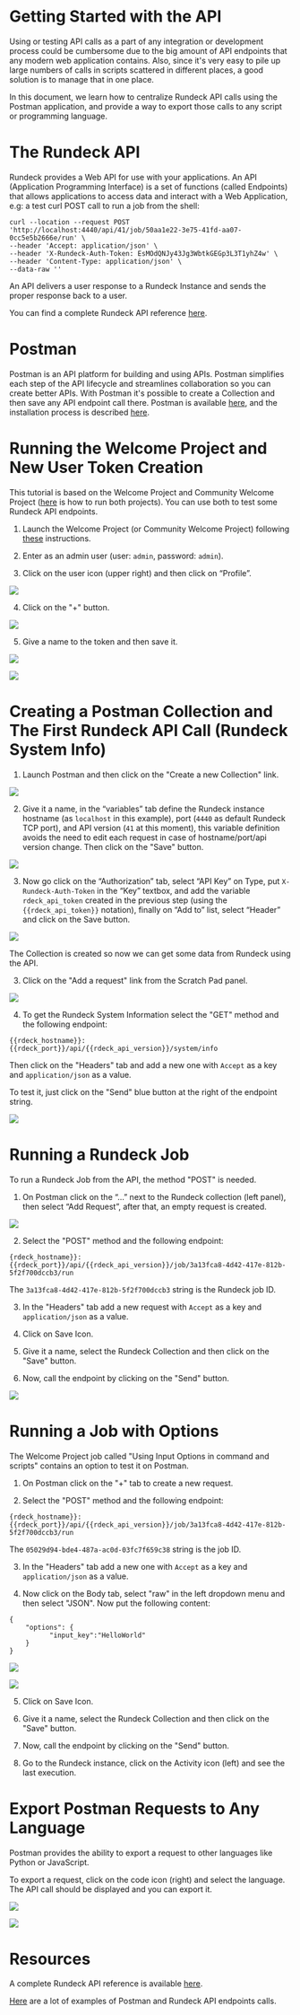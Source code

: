 # Getting Started with the API

Using or testing API calls as a part of any integration or development process could be cumbersome due to the big amount of API endpoints that any modern web application contains. Also, since it's very easy to pile up large numbers of calls in scripts scattered in different places, a good solution is to manage that in one place.

In this document, we learn how to centralize Rundeck API calls using the Postman application, and provide a way to export those calls to any script or programming language.

# The Rundeck API

Rundeck provides a Web API for use with your applications. An API (Application Programming Interface) is a set of functions (called Endpoints) that allows applications to access data and interact with a Web Application, e.g: a test curl POST call to run a job from the shell:

```
curl --location --request POST 'http://localhost:4440/api/41/job/50aa1e22-3e75-41fd-aa07-0cc5e5b2666e/run' \
--header 'Accept: application/json' \
--header 'X-Rundeck-Auth-Token: EsMOdQNJy43Jg3WbtkGEGp3L3T1yhZ4w' \
--header 'Content-Type: application/json' \
--data-raw ''
```

An API delivers a user response to a Rundeck Instance and sends the proper response back to a user. 

You can find a complete Rundeck API reference [here](/api/index.md).


# Postman

Postman is an API platform for building and using APIs. Postman simplifies each step of the API lifecycle and streamlines collaboration so you can create better APIs. With Postman it's possible to create a Collection and then save any API endpoint call there. Postman is available [here](https://www.postman.com/downloads/), and the installation process is described [here](https://learning.postman.com/docs/getting-started/installation-and-updates/).


# Running the Welcome Project and New User Token Creation

This tutorial is based on the Welcome Project and Community Welcome Project ([here](/learning/howto/welcome-project-starter.md) is how to run both projects). You can use both to test some Rundeck API endpoints.

1. Launch the Welcome Project (or Community Welcome Project) following [these](/learning/howto/welcome-project-starter.md#installing-the-welcome-project) instructions.

2. Enter as an admin user (user: `admin`, password: `admin`).

3. Click on the user icon (upper right) and then click on “Profile”.



![](/assets/img/api_1_profile.png)


4. Click on the "+" button.



![](/assets/img/api_2_tokens.png)


5. Give a name to the token and then save it.



![](/assets/img/api_3_gen_token.png)



![](/assets/img/api_4_save_token.png)


# Creating a Postman Collection and The First Rundeck API Call (Rundeck System Info)

1. Launch Postman and then click on the "Create a new Collection" link.



![](/assets/img/api_5_post_coll.png)

2. Give it a name, in the “variables” tab define the Rundeck instance hostname (as `localhost` in this example), port (`4440` as default Rundeck TCP port), and API version (`41` at this moment), this variable definition avoids the need to edit each request in case of hostname/port/api version change. Then click on the "Save" button. 



![](/assets/img/api_6_post_name.png)


3. Now go click on the  “Authorization” tab, select “API Key” on Type, put `X-Rundeck-Auth-Token` in the “Key” textbox, and add the variable `rdeck_api_token` created in the previous step (using the `{{rdeck_api_token}}` notation), finally on “Add to” list, select “Header” and click on the Save button.



![](/assets/img/api_7_post_auth.png)

The Collection is created so now we can get some data from Rundeck using the API.

3. Click on the "Add a request" link from the Scratch Pad panel.



![](/assets/img/api_8_post_addreq.png)

4. To get the Rundeck System Information select the "GET" method and the following endpoint:

`{{rdeck_hostname}}:{{rdeck_port}}/api/{{rdeck_api_version}}/system/info` 

Then click on the "Headers" tab and add a new one with `Accept` as a key and `application/json` as a value. 

To test it, just click on the "Send" blue button at the right of the endpoint string.



![](/assets/img/api_9_post_send.png)


# Running a Rundeck Job

To run a Rundeck Job from the API, the method "POST" is needed.

1. On Postman click on the “...” next to the Rundeck collection (left panel), then select “Add Request”, after that, an empty request is created.



![](/assets/img/api_10_post_runjob.png)

2. Select the "POST" method and the following endpoint:


```
{rdeck_hostname}}:{{rdeck_port}}/api/{{rdeck_api_version}}/job/3a13fca8-4d42-417e-812b-5f2f700dccb3/run
```


The `3a13fca8-4d42-417e-812b-5f2f700dccb3` string is the Rundeck job ID.

3. In the "Headers" tab add a new request with `Accept` as a key and `application/json` as a value.

4. Click on Save Icon.

5. Give it a name, select the Rundeck Collection and then click on the "Save" button.

6. Now, call the endpoint by clicking on the "Send" button.



![](/assets/img/api_11_post_send.png)


# Running a Job with Options

The Welcome Project job called "Using Input Options in command and scripts" contains an option to test it on Postman.

1. On Postman click on the "+" tab to create a new request.

2. Select the "POST" method and the following endpoint:


```
{rdeck_hostname}}:{{rdeck_port}}/api/{{rdeck_api_version}}/job/3a13fca8-4d42-417e-812b-5f2f700dccb3/run
```


The `05029d94-bde4-487a-ac0d-03fc7f659c38` string is the job ID.

3. In the "Headers" tab add a new one with `Accept` as a key and `application/json` as a value.

4. Now click on the Body tab, select "raw" in the left dropdown menu and then select "JSON". Now put the following content:


```
{
	"options": {
    	  "input_key":"HelloWorld"
	}
}
```




![](/assets/img/api_12_post_raw.png)



![](/assets/img/api_13_logs.png)

5. Click on Save Icon.

6. Give it a name, select the Rundeck Collection and then click on the "Save" button.

7. Now, call the endpoint by clicking on the "Send" button.

8. Go to the Rundeck instance, click on the Activity icon (left) and see the last execution.


# Export Postman Requests to Any Language

Postman provides the ability to export a request to other languages like Python or JavaScript. 

To export a request, click on the code icon (right) and select the language. The API call should be displayed and you can export it. 



![](/assets/img/api_14_post_export.png)


![](/assets/img/api_15_post_export.png)



# Resources

A complete Rundeck API reference is available [here](/api/index.md).

[Here](https://documenter.getpostman.com/view/95797/rundeck/7TNfX9k#36bbd9c4-3186-56f4-aae2-90f5c9f097a8) are a lot of examples of Postman and Rundeck API endpoints calls.

